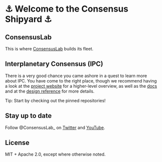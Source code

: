 # ⚓ Welcome to the Consensus Shipyard ⚓

## ConsensusLab
This is where [ConsensusLab](https://consensuslab.world/) builds its fleet. 

## Interplanetary Consensus (IPC)
There is a very good chance you came ashore in a quest to learn more about IPC. You have come to the right place, though we recommend having a look at the [project website](https://ipc.space/) for a higher-level overview, as well as the [docs](https://docs.filecoin.io/basics/interplanetary-consensus/overview/) and at the [design reference](https://github.com/consensus-shipyard/IPC-design-reference-spec/blob/main/main.pdf) for more details.

Tip: Start by checking out the pinned repositories!

## Stay up to date
Follow @ConsensusLab_ on [Twitter](https://twitter.com/ConsensusLab_) and [YouTube](https://www.youtube.com/@ConsensusLab_).

## License
MIT + Apache 2.0, except where otherwise noted.

